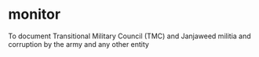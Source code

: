 # monitor
To document Transitional Military Council (TMC) and Janjaweed militia and corruption by the army and any other entity
